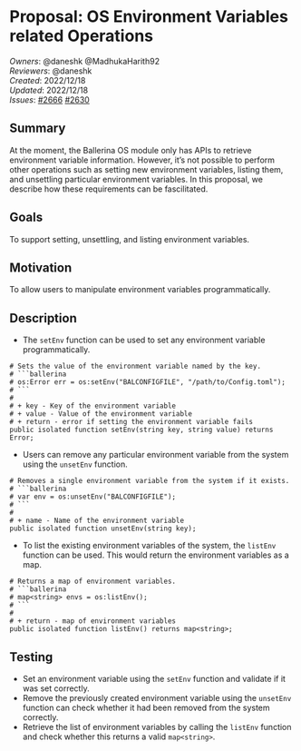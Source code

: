 # Proposal: OS Environment Variables related Operations

_Owners_: @daneshk @MadhukaHarith92  
_Reviewers_: @daneshk  
_Created_: 2022/12/18   
_Updated_: 2022/12/18  
_Issues_: [#2666](https://github.com/ballerina-platform/ballerina-standard-library/issues/2666)  [#2630](https://github.com/ballerina-platform/ballerina-standard-library/issues/2630)

## Summary
At the moment, the Ballerina OS module only has APIs to retrieve environment variable information. However, it’s not possible to perform other operations such as setting new environment variables, listing them, and unsettling particular environment variables. In this proposal, we describe how these requirements can be fascilitated.

## Goals
To support setting, unsettling, and listing environment variables.

## Motivation
To allow users to manipulate environment variables programmatically.

## Description
- The `setEnv` function can be used to set any environment variable programmatically.

```ballerina
# Sets the value of the environment variable named by the key. 
# ```ballerina
# os:Error err = os:setEnv("BALCONFIGFILE", "/path/to/Config.toml");
# ```
#
# + key - Key of the environment variable
# + value - Value of the environment variable
# + return - error if setting the environment variable fails
public isolated function setEnv(string key, string value) returns Error;
```

- Users can remove any particular environment variable from the system using the `unsetEnv` function.

```ballerina
# Removes a single environment variable from the system if it exists.
# ```ballerina
# var env = os:unsetEnv("BALCONFIGFILE");
# ```
#
# + name - Name of the environment variable
public isolated function unsetEnv(string key);
```

- To list the existing environment variables of the system, the `listEnv` function can be used. This would return the environment variables as a map.

```ballerina
# Returns a map of environment variables.
# ```ballerina
# map<string> envs = os:listEnv();
# ```
#
# + return - map of environment variables
public isolated function listEnv() returns map<string>;
```

## Testing
- Set an environment variable using the `setEnv` function and validate if it was set correctly.
- Remove the previously created environment variable using the `unsetEnv` function can check whether it had been removed from the system correctly.
- Retrieve the list of environment variables by calling the `listEnv` function and check whether this returns a valid `map<string>`. 
